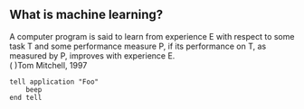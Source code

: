 ## What is machine learning?

  A computer program is said to learn from experience E with respect to some task T and some performance measure P, if its performance on T, as measured by P, improves with experience E.  
(                                               )Tom Mitchell, 1997
 
<pre><code>tell application "Foo"
    beep
end tell
</code></pre>                                               
